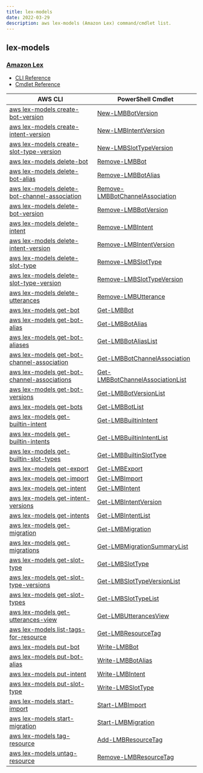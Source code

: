 ```yaml
---
title: lex-models
date: 2022-03-29
description: aws lex-models (Amazon Lex) command/cmdlet list.
---
```


## lex-models

### [Amazon Lex](https://aws.amazon.com/lex/)

* [CLI Reference](https://docs.aws.amazon.com/cli/latest/reference/lex-models/index.html)
* [Cmdlet Reference](https://docs.aws.amazon.com/powershell/latest/reference/items/Amazon_Lex_Model_Building_Service_cmdlets.html)

|AWS CLI|PowerShell Cmdlet|
|----|----|
|[aws lex-models create-bot-version](https://docs.aws.amazon.com/cli/latest/reference/lex-models/create-bot-version.html)|[New-LMBBotVersion](https://docs.aws.amazon.com/powershell/latest/reference/items/New-LMBBotVersion.html)|
|[aws lex-models create-intent-version](https://docs.aws.amazon.com/cli/latest/reference/lex-models/create-intent-version.html)|[New-LMBIntentVersion](https://docs.aws.amazon.com/powershell/latest/reference/items/New-LMBIntentVersion.html)|
|[aws lex-models create-slot-type-version](https://docs.aws.amazon.com/cli/latest/reference/lex-models/create-slot-type-version.html)|[New-LMBSlotTypeVersion](https://docs.aws.amazon.com/powershell/latest/reference/items/New-LMBSlotTypeVersion.html)|
|[aws lex-models delete-bot](https://docs.aws.amazon.com/cli/latest/reference/lex-models/delete-bot.html)|[Remove-LMBBot](https://docs.aws.amazon.com/powershell/latest/reference/items/Remove-LMBBot.html)|
|[aws lex-models delete-bot-alias](https://docs.aws.amazon.com/cli/latest/reference/lex-models/delete-bot-alias.html)|[Remove-LMBBotAlias](https://docs.aws.amazon.com/powershell/latest/reference/items/Remove-LMBBotAlias.html)|
|[aws lex-models delete-bot-channel-association](https://docs.aws.amazon.com/cli/latest/reference/lex-models/delete-bot-channel-association.html)|[Remove-LMBBotChannelAssociation](https://docs.aws.amazon.com/powershell/latest/reference/items/Remove-LMBBotChannelAssociation.html)|
|[aws lex-models delete-bot-version](https://docs.aws.amazon.com/cli/latest/reference/lex-models/delete-bot-version.html)|[Remove-LMBBotVersion](https://docs.aws.amazon.com/powershell/latest/reference/items/Remove-LMBBotVersion.html)|
|[aws lex-models delete-intent](https://docs.aws.amazon.com/cli/latest/reference/lex-models/delete-intent.html)|[Remove-LMBIntent](https://docs.aws.amazon.com/powershell/latest/reference/items/Remove-LMBIntent.html)|
|[aws lex-models delete-intent-version](https://docs.aws.amazon.com/cli/latest/reference/lex-models/delete-intent-version.html)|[Remove-LMBIntentVersion](https://docs.aws.amazon.com/powershell/latest/reference/items/Remove-LMBIntentVersion.html)|
|[aws lex-models delete-slot-type](https://docs.aws.amazon.com/cli/latest/reference/lex-models/delete-slot-type.html)|[Remove-LMBSlotType](https://docs.aws.amazon.com/powershell/latest/reference/items/Remove-LMBSlotType.html)|
|[aws lex-models delete-slot-type-version](https://docs.aws.amazon.com/cli/latest/reference/lex-models/delete-slot-type-version.html)|[Remove-LMBSlotTypeVersion](https://docs.aws.amazon.com/powershell/latest/reference/items/Remove-LMBSlotTypeVersion.html)|
|[aws lex-models delete-utterances](https://docs.aws.amazon.com/cli/latest/reference/lex-models/delete-utterances.html)|[Remove-LMBUtterance](https://docs.aws.amazon.com/powershell/latest/reference/items/Remove-LMBUtterance.html)|
|[aws lex-models get-bot](https://docs.aws.amazon.com/cli/latest/reference/lex-models/get-bot.html)|[Get-LMBBot](https://docs.aws.amazon.com/powershell/latest/reference/items/Get-LMBBot.html)|
|[aws lex-models get-bot-alias](https://docs.aws.amazon.com/cli/latest/reference/lex-models/get-bot-alias.html)|[Get-LMBBotAlias](https://docs.aws.amazon.com/powershell/latest/reference/items/Get-LMBBotAlias.html)|
|[aws lex-models get-bot-aliases](https://docs.aws.amazon.com/cli/latest/reference/lex-models/get-bot-aliases.html)|[Get-LMBBotAliasList](https://docs.aws.amazon.com/powershell/latest/reference/items/Get-LMBBotAliasList.html)|
|[aws lex-models get-bot-channel-association](https://docs.aws.amazon.com/cli/latest/reference/lex-models/get-bot-channel-association.html)|[Get-LMBBotChannelAssociation](https://docs.aws.amazon.com/powershell/latest/reference/items/Get-LMBBotChannelAssociation.html)|
|[aws lex-models get-bot-channel-associations](https://docs.aws.amazon.com/cli/latest/reference/lex-models/get-bot-channel-associations.html)|[Get-LMBBotChannelAssociationList](https://docs.aws.amazon.com/powershell/latest/reference/items/Get-LMBBotChannelAssociationList.html)|
|[aws lex-models get-bot-versions](https://docs.aws.amazon.com/cli/latest/reference/lex-models/get-bot-versions.html)|[Get-LMBBotVersionList](https://docs.aws.amazon.com/powershell/latest/reference/items/Get-LMBBotVersionList.html)|
|[aws lex-models get-bots](https://docs.aws.amazon.com/cli/latest/reference/lex-models/get-bots.html)|[Get-LMBBotList](https://docs.aws.amazon.com/powershell/latest/reference/items/Get-LMBBotList.html)|
|[aws lex-models get-builtin-intent](https://docs.aws.amazon.com/cli/latest/reference/lex-models/get-builtin-intent.html)|[Get-LMBBuiltinIntent](https://docs.aws.amazon.com/powershell/latest/reference/items/Get-LMBBuiltinIntent.html)|
|[aws lex-models get-builtin-intents](https://docs.aws.amazon.com/cli/latest/reference/lex-models/get-builtin-intents.html)|[Get-LMBBuiltinIntentList](https://docs.aws.amazon.com/powershell/latest/reference/items/Get-LMBBuiltinIntentList.html)|
|[aws lex-models get-builtin-slot-types](https://docs.aws.amazon.com/cli/latest/reference/lex-models/get-builtin-slot-types.html)|[Get-LMBBuiltinSlotType](https://docs.aws.amazon.com/powershell/latest/reference/items/Get-LMBBuiltinSlotType.html)|
|[aws lex-models get-export](https://docs.aws.amazon.com/cli/latest/reference/lex-models/get-export.html)|[Get-LMBExport](https://docs.aws.amazon.com/powershell/latest/reference/items/Get-LMBExport.html)|
|[aws lex-models get-import](https://docs.aws.amazon.com/cli/latest/reference/lex-models/get-import.html)|[Get-LMBImport](https://docs.aws.amazon.com/powershell/latest/reference/items/Get-LMBImport.html)|
|[aws lex-models get-intent](https://docs.aws.amazon.com/cli/latest/reference/lex-models/get-intent.html)|[Get-LMBIntent](https://docs.aws.amazon.com/powershell/latest/reference/items/Get-LMBIntent.html)|
|[aws lex-models get-intent-versions](https://docs.aws.amazon.com/cli/latest/reference/lex-models/get-intent-versions.html)|[Get-LMBIntentVersion](https://docs.aws.amazon.com/powershell/latest/reference/items/Get-LMBIntentVersion.html)|
|[aws lex-models get-intents](https://docs.aws.amazon.com/cli/latest/reference/lex-models/get-intents.html)|[Get-LMBIntentList](https://docs.aws.amazon.com/powershell/latest/reference/items/Get-LMBIntentList.html)|
|[aws lex-models get-migration](https://docs.aws.amazon.com/cli/latest/reference/lex-models/get-migration.html)|[Get-LMBMigration](https://docs.aws.amazon.com/powershell/latest/reference/items/Get-LMBMigration.html)|
|[aws lex-models get-migrations](https://docs.aws.amazon.com/cli/latest/reference/lex-models/get-migrations.html)|[Get-LMBMigrationSummaryList](https://docs.aws.amazon.com/powershell/latest/reference/items/Get-LMBMigrationSummaryList.html)|
|[aws lex-models get-slot-type](https://docs.aws.amazon.com/cli/latest/reference/lex-models/get-slot-type.html)|[Get-LMBSlotType](https://docs.aws.amazon.com/powershell/latest/reference/items/Get-LMBSlotType.html)|
|[aws lex-models get-slot-type-versions](https://docs.aws.amazon.com/cli/latest/reference/lex-models/get-slot-type-versions.html)|[Get-LMBSlotTypeVersionList](https://docs.aws.amazon.com/powershell/latest/reference/items/Get-LMBSlotTypeVersionList.html)|
|[aws lex-models get-slot-types](https://docs.aws.amazon.com/cli/latest/reference/lex-models/get-slot-types.html)|[Get-LMBSlotTypeList](https://docs.aws.amazon.com/powershell/latest/reference/items/Get-LMBSlotTypeList.html)|
|[aws lex-models get-utterances-view](https://docs.aws.amazon.com/cli/latest/reference/lex-models/get-utterances-view.html)|[Get-LMBUtterancesView](https://docs.aws.amazon.com/powershell/latest/reference/items/Get-LMBUtterancesView.html)|
|[aws lex-models list-tags-for-resource](https://docs.aws.amazon.com/cli/latest/reference/lex-models/list-tags-for-resource.html)|[Get-LMBResourceTag](https://docs.aws.amazon.com/powershell/latest/reference/items/Get-LMBResourceTag.html)|
|[aws lex-models put-bot](https://docs.aws.amazon.com/cli/latest/reference/lex-models/put-bot.html)|[Write-LMBBot](https://docs.aws.amazon.com/powershell/latest/reference/items/Write-LMBBot.html)|
|[aws lex-models put-bot-alias](https://docs.aws.amazon.com/cli/latest/reference/lex-models/put-bot-alias.html)|[Write-LMBBotAlias](https://docs.aws.amazon.com/powershell/latest/reference/items/Write-LMBBotAlias.html)|
|[aws lex-models put-intent](https://docs.aws.amazon.com/cli/latest/reference/lex-models/put-intent.html)|[Write-LMBIntent](https://docs.aws.amazon.com/powershell/latest/reference/items/Write-LMBIntent.html)|
|[aws lex-models put-slot-type](https://docs.aws.amazon.com/cli/latest/reference/lex-models/put-slot-type.html)|[Write-LMBSlotType](https://docs.aws.amazon.com/powershell/latest/reference/items/Write-LMBSlotType.html)|
|[aws lex-models start-import](https://docs.aws.amazon.com/cli/latest/reference/lex-models/start-import.html)|[Start-LMBImport](https://docs.aws.amazon.com/powershell/latest/reference/items/Start-LMBImport.html)|
|[aws lex-models start-migration](https://docs.aws.amazon.com/cli/latest/reference/lex-models/start-migration.html)|[Start-LMBMigration](https://docs.aws.amazon.com/powershell/latest/reference/items/Start-LMBMigration.html)|
|[aws lex-models tag-resource](https://docs.aws.amazon.com/cli/latest/reference/lex-models/tag-resource.html)|[Add-LMBResourceTag](https://docs.aws.amazon.com/powershell/latest/reference/items/Add-LMBResourceTag.html)|
|[aws lex-models untag-resource](https://docs.aws.amazon.com/cli/latest/reference/lex-models/untag-resource.html)|[Remove-LMBResourceTag](https://docs.aws.amazon.com/powershell/latest/reference/items/Remove-LMBResourceTag.html)|

